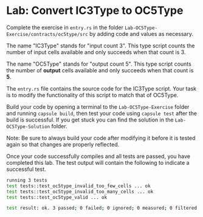 # Lab: Convert IC3Type to OC5Type

Complete the exercise in `entry.rs` in the folder `Lab-OC5Type-Exercise/contracts/oc5type/src` by adding code and values as necessary.

The name "IC3Type" stands for "input count 3". This type script counts the number of input cells available and only succeeds when that count is 3.

The name "OC5Type" stands for "output count 5". This type script counts the number of **output** cells available and only succeeds when that count is **5**.

The `entry.rs` file contains the source code for the IC3Type script. Your task is to modify the functionality of this script to match that of OC5Type.

Build your code by opening a terminal to the `Lab-OC5Type-Exercise` folder and running `capsule build`, then test your code using `capsule test` after the build is successful. If you get stuck you can find the solution in the `Lab-OC5Type-Solution` folder.

Note: Be sure to always build your code after modifying it before it is tested again so that changes are properly reflected.

Once your code successfully compiles and all tests are passed, you have completed this lab. The test output will contain the following to indicate a successful test.

```bash
running 3 tests
test tests::test_oc5type_invalid_too_few_cells ... ok
test tests::test_oc5type_invalid_too_many_cells ... ok
test tests::test_oc5type_valid ... ok

test result: ok. 3 passed; 0 failed; 0 ignored; 0 measured; 0 filtered out
```



